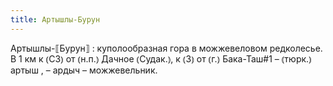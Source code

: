 ```yaml
---
title: Артышлы-Бурун
---
```


Артышлы-⟦Бурун⟧
: куполообразная гора в можжевеловом редколесье. В 1 км к ⦅СЗ⦆ от ⦅н.п.⦆ Дачное ⦅Судак.⦆, к ⦅З⦆ от ⦅г.⦆ Бака-Таш#1 – ⦅тюрк.⦆ артыш , – ардыч – можжевельник.
